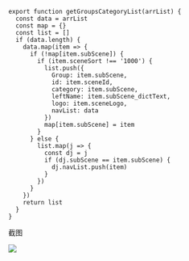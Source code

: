 ```
export function getGroupsCategoryList(arrList) {
  const data = arrList
  const map = {}
  const list = []
  if (data.length) {
    data.map(item => {
      if (!map[item.subScene]) {
        if (item.sceneSort !== '1000') {
          list.push({
            Group: item.subScene,
            id: item.sceneId,
            category: item.subScene,
            leftName: item.subScene_dictText,
            logo: item.sceneLogo,
            navList: data
          })
          map[item.subScene] = item
        }
      } else {
        list.map(j => {
          const dj = j
          if (dj.subScene == item.subScene) {
            dj.navList.push(item)
          }
        })
      }
    })
    return list
  }
}
```

截图

![](https://p3-juejin.byteimg.com/tos-cn-i-k3u1fbpfcp/37fa506758f84a1eb9f7a6dc1a510e58~tplv-k3u1fbpfcp-zoom-1.image)
